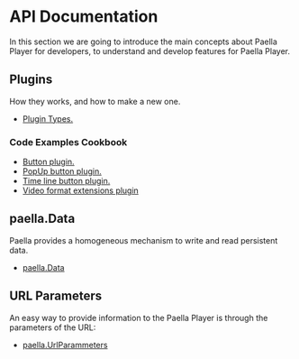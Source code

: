 ---
---

# API Documentation

In this section we are going to introduce the main concepts about Paella Player for developers, to understand and develop features for Paella Player.


## Plugins

How they works, and how to make a new one.

- [Plugin Types.](plugin_types.md)

### Code Examples Cookbook

- [Button plugin.](../examples/button_plugin.md)
- [PopUp button plugin.](../examples/popup_plugin.md)
- [Time line button plugin.](../examples/timeline_plugin.md)
- [Video format extensions plugin](../examples/es.upv.paella.hlsPlayer.md)

## paella.Data

Paella provides a homogeneous mechanism to write and read persistent data.

- [paella.Data](paella_data.md)

## URL Parameters

An easy way to provide information to the Paella Player is through the parameters of the URL:

- [paella.UrlParammeters](url_parameters.md)

